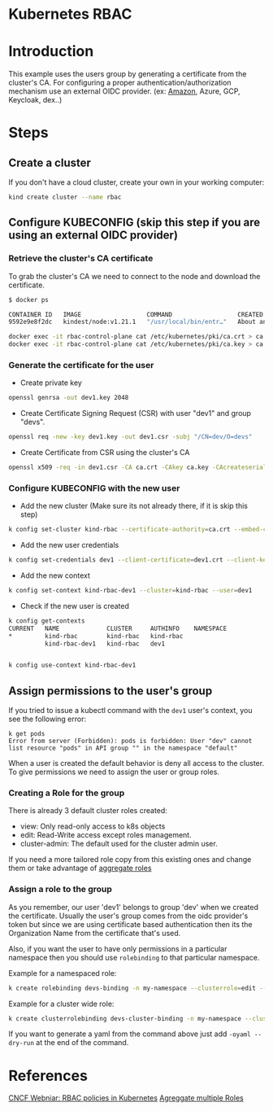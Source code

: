 # Kubernetes RBAC

# Introduction

This example uses the users group by generating a certificate from the cluster's CA.
For configuring a proper authentication/authorization mechanism use an external OIDC provider. (ex: [Amazon](https://www.eksworkshop.com/beginner/091_iam-groups), Azure, GCP, Keycloak, dex..)


# Steps

## Create a cluster 

If you don't have a cloud cluster, create your own in your working computer:
```sh
kind create cluster --name rbac
```

## Configure KUBECONFIG (skip this step if you are using an external OIDC provider)

### Retrieve the cluster's CA certificate

To grab the cluster's CA we need to connect to the node and download the certificate.

```sh
$ docker ps

CONTAINER ID   IMAGE                  COMMAND                  CREATED             STATUS                 PORTS                                                                 NAMES
9592e9e8f2dc   kindest/node:v1.21.1   "/usr/local/bin/entr…"   About an hour ago   Up About an hour       0.0.0.0:80->80/tcp, 0.0.0.0:443->443/tcp, 127.0.0.1:40045->6443/tcp   rbac-control-plane

docker exec -it rbac-control-plane cat /etc/kubernetes/pki/ca.crt > ca.crt
docker exec -it rbac-control-plane cat /etc/kubernetes/pki/ca.key > ca.key
```

### Generate the certificate for the user

- Create private key
```sh
openssl genrsa -out dev1.key 2048
```

- Create Certificate Signing Request (CSR) with user "dev1" and group "devs".
```sh
openssl req -new -key dev1.key -out dev1.csr -subj "/CN=dev/O=devs"
```

- Create Certificate from CSR using the cluster's CA
```sh
openssl x509 -req -in dev1.csr -CA ca.crt -CAkey ca.key -CAcreateserial -out dev1.crt -days 365
```

### Configure KUBECONFIG with the new user

- Add the new cluster (Make sure its not already there, if it is skip this step)
```sh
k config set-cluster kind-rbac --certificate-authority=ca.crt --embed-certs=true --server=https://127.0.0.1:40045
```

- Add the new user credentials
```sh
k config set-credentials dev1 --client-certificate=dev1.crt --client-key=dev1.key --embed-certs=true
```

- Add the new context
```sh
k config set-context kind-rbac-dev1 --cluster=kind-rbac --user=dev1
```

- Check if the new user is created
```sh
k config get-contexts
CURRENT   NAME             CLUSTER     AUTHINFO    NAMESPACE
*         kind-rbac        kind-rbac   kind-rbac   
          kind-rbac-dev1   kind-rbac   dev1        


k config use-context kind-rbac-dev1
```

## Assign permissions to the user's group

If you tried to issue a kubectl command with the `dev1` user's context, you see the following error:

```
k get pods
Error from server (Forbidden): pods is forbidden: User "dev" cannot list resource "pods" in API group "" in the namespace "default"
```

When a user is created the default behavior is deny all access to the cluster.
To give permissions we need to assign the user or group roles.

### Creating a Role for the group

There is already 3 default cluster roles created:
- view: Only read-only access to k8s objects
- edit: Read-Write access except roles management.
- cluster-admin: The default used for the cluster admin user.

If you need a more tailored role copy from this existing ones and change them or take advantage of [aggregate roles](https://kubernetes.io/docs/reference/access-authn-authz/rbac/#aggregated-clusterroles)

### Assign a role to the group

As you remember, our user 'dev1' belongs to group 'dev' when we created the certificate.
Usually the user's group comes from the oidc provider's token but since we are using certificate based authentication then its the Organization Name from the certificate that's used.

Also, if you want the user to have only permissions in a particular namespace then you should use `rolebinding` to that particular namespace.

Example for a namespaced role:
```sh
k create rolebinding devs-binding -n my-namespace --clusterrole=edit --group=devs
```

Example for a cluster wide role:
```sh
k create clusterrolebinding devs-cluster-binding -n my-namespace --clusterrole=edit --group=devs
```

If you want to generate a yaml from the command above just add `-oyaml --dry-run` at the end of the command.

# References

[CNCF Webniar: RBAC policies in Kubernetes](https://www.youtube.com/watch?v=CnHTCTP8d48)
[Agreggate multiple Roles](https://kubernetes.io/docs/reference/access-authn-authz/rbac/#aggregated-clusterroles)